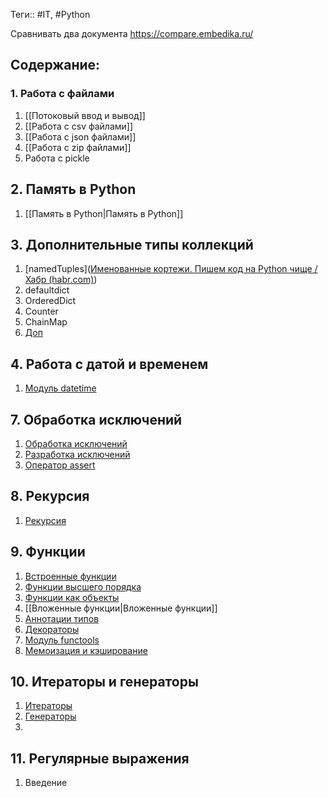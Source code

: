 Теги:: #IT, #Python

Сравнивать два документа https://compare.embedika.ru/
## Содержание:
### 1. Работа с файлами
1. [[Потоковый ввод и вывод]]
2. [[Работа с csv файлами]]
3. [[Работа с json файлами]]
4. [[Работа с zip файлами]]
5. Работа с pickle
## 2. Память в Python
1. [[Память в Python|Память в Python]]
## 3. Дополнительные типы коллекций
1. [namedTuples]([Именованные кортежи. Пишем код на Python чище / Хабр (habr.com)](https://habr.com/ru/articles/330034/))
2. defaultdict
3. OrderedDict
4. Counter
5. ChainMap
6. [Доп](https://stepik.org/lesson/745796/step/1?unit=747574) 
## 4. Работа с датой и временем
1. [Модуль datetime](Модуль%20datetime.md)
## 7. Обработка исключений
1. [Обработка исключений](Обработка%20исключений.md)
2. [Разработка исключений](Разработка%20исключений.md)
3. [Оператор assert](Оператор%20assert.md) 
## 8. Рекурсия
1. [Рекурсия](Рекурсия.md)
## 9. Функции
1. [Встроенные функции](Встроенные%20функции.md)
2. [Функции высшего порядка](Функции%20высшего%20порядка.md)
3. [Функции как объекты](Функции%20как%20объекты.md)
4. [[Вложенные функции|Вложенные функции]]
5. [Аннотации типов](Аннотации%20типов.md)
6. [Декораторы](Декораторы.md)
7. [Модуль functools](Модуль%20functools.md)
8. [Мемоизация и кэширование](Мемоизация%20и%20кэширование%20в%20Python.md)
## 10. Итераторы и генераторы
1. [Итераторы](Итераторы.md)
2. [Генераторы](Генераторы.md)
3. 
## 11. Регулярные выражения
1. Введение 



